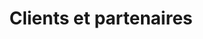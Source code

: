 ---
title: Clients et partenaires
description: Ils nous appuient dans notre processus
slug: clients-et-partenaires
titre: Nos partenaires
layout: clients
image: "/img/qui-sommes-nous.jpg"
partenaires:
  - img: /img/logo-reseau-transtech.jpg
    nom: Réseau Transtech
  - img: /img/Logo-QuebecInnove.png
    nom: Québec Innove
  - img: /img/quebec-economie.jpg
    nom: Québec Économie
  - img: /img/quebec-enseignement.jpg
    nom: Québec Enseignement
  - img: /img/logo-nserc.png
    nom: NSERC
  - img: /img/logo-cnrc.jpg
    nom: CNRC
  - img: /img/CEFRIO.jpg
    nom: CEFRIO
  - img: /img/logo-cargo.jpg
    nom: Cargo
  - img: /img/logo-cegep-andre-laurendeau.png
    nom: Cégep André-Laurendeau
clients:
  
  - img: /img/your-bar-factory.jpg
    nom: Your Bar Factory
  - img: /img/recyclage-vanier.jpg
    nom: Recyclage Vanier
  - img: /img/valens.png
    nom: Valens
  - img: /img/tutti.png
    nom: Tutti Frutti
  - img: /img/table-bioalimentaire.png
    nom: Table bioalimentaire
  - img: /img/logo-service.png
    nom: Service
  - img: /img/ranger-design.png
    nom: Ranger Design
  - img: /img/orica-logo.png
    nom: Orica
  - img: /img/qualiplast.png
    nom: Qualiplast
  - img: /img/quebec-loisirs.png
    nom: Québec loisirs
  - img: /img/puresphera-logo.jpg
    nom: Puresphera
  - img: /img/logos-optimum.png
    nom: Optimum
  - img: /img/logo-Oberson.jpg
    nom: Oberson
  - img: /img/mrc-appalache.jpg
    nom: MRC Appalaches
  - img: /img/miel-demilie-lgo.png
    nom: Miel D'émilie
  - img: /img/logo-lamontagne.png
    nom: Lamontagne
  - img: /img/kif-kif-import.jpg
    nom: Kif Kif Import
  - img: /img/kemira.png
    nom: Kemira
  - img: /img/poly.png
    nom: Poly
  - img: /img/hollanderLogo.png
    nom: Hollaner
  - img: /img/galerie-du-jouet.png
    nom: Galérie du jouet
  - img: /img/gagnon-frere.jpg
    nom: Frère Gagnon
  - img: /img/eleveurs-porcs-quebec-logo.png
    nom: Éleveurs de porcs du Québec
  - img: /img/dor-val-logo.jpg
    nom: Dorval
  - img: /img/de-castel.png
    nom: De Castel
  - img: /img/cnc-mecanique.jpg
    nom: CNC
  - img: /img/AQUAM-logo-web.jpg
    nom: AQUAM
---